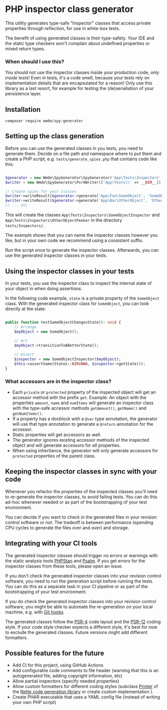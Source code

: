 # PHP inspector class generator

This utility generates type-safe "Inspector" classes that access private
properties through reflection, for use in white-box tests.

The benefit of using generated classes is their type-safety. Your IDE
and the static type checkers won't complain about undefined properties or
mixed return types.

### When should I use this?

You should not use the inspector classes inside your production code,
*only inside tests*! Even in tests, it's a code smell, because your tests
rely on implementation details that are encapsulated for a reason! Only
use this library as a last resort, for example for testing the
(de)serialiation of your persistence layer.

## Installation

	composer require wmde/spy-generator

## Setting up the class generation

Before you can use the generated classes in you tests, you need to
generate them. Decide on a file path and namespace where to put them and
create a PHP script, e.g. `tests/generate_spies.php` that contains code
like this:

```php

$generator = new Wmde\SpyGenerator\SpyGenerator('App\Tests\Inspectors');
$writer = new Wmde\SpyGenerator\Psr4Writer(['App\Tests\\' => __DIR__]);

// Create spies for your classes
$writer->writeResult($generator->generate('App\Foo\SomeObject', 'SomeObjectInspector'));
$writer->writeResult($generator->generate('App\Bar\OtherObject', 'OtherObjectPeeker'));
// ... etc

```

This will create the classes `App\Tests\Inspectors\SomeObjectInspector` and
`App\Tests\Inspectors\OtherObjectPeeker` in the directory `tests/Inspectors/`.

The example shows that you can name the inspector classes however you like, but
in your own code we recommend using a consistent suffix.

Run the script once to generate the inspector classes. Afterwards, you can use the
generated inspector classes in your tests.

## Using the inspector classes in your tests

In your tests, you use the inspector class to inspect the internal state of
your object in when doing assertions. 

In the following code example, `state` is a private property of the `SomeObject` class.
With the generated inspector class for `SomeObject`, you can look directly at the state:

```php

public function testSomeObjectChangesState(): void {
	// Arrange
	$myObject = new SomeObject();
	
	// Act
	$myObject->transitionToABetterState();

	// Assert
	$inspector = new SomeObjectInspector($myObject);
	$this->assertSame(States::NIRVANA, $inspector->getState());
}

```

### What accessors are in the inspector class?

- Each `private` or `protected` property of the inspected object will get an
	accessor method with the prefix `get`. Example: An object with the
	properties `amount`, `name` and `numItems` will generate an inspector
	class with the type-safe accessor methods `getAmount()`, `getName()`
	and `getNumItems()`.
- If a property has a docblock with a `@var` type annotation, the
	generator will use that type annotation to generate a `@return`
	annotation for the accessor.
- Static properties will get accessors as well.
- The generator ignores existing accessor methods of the inspected object
	and will generate accessors for *all* properties.
- When using inheritance, the generator will only generate accessors 
    for `protected` properties of the parent class.


## Keeping the inspector classes in sync with your code

Whenever you refactor the properties of the inspected classes you'll need
to re-generate the inspector classes, to avoid failing tests. You can do
this ad-hoc whenever needed or as part of the bootstrapping of your test
environment.

You can decide if you want to check in the generated files in your
revision control software or not. The tradeoff is between performance
(spending CPU cycles to generate the files over and over) and storage.

## Integrating with your CI tools

The generated inspector classes should trigger no errors or warnings with
the static analysis tools [PHPStan](https://phpstan.org/) and
[Psalm](https://psalm.dev/). If you get errors for the inspector classes
from these tools, please open an issue.

If you don't check the generated inspector classes into your revision
control software, you need to run the generation script before running the
tests. You can do this as a separate task in your CI pipeline or as part
of the bootstrapping of your test environment.

If you do check the generated inspector classes into your revision control
software, you might be able to automate the re-generation on your local
machine, e.g. with [Git hooks](https://git-scm.com/book/en/v2/Customizing-Git-Git-Hooks)

The generated classes follow the
[PSR-4](https://www.php-fig.org/psr/psr-4/) code layout and the
[PSR-12](https://www.php-fig.org/psr/psr-12/) coding style. If your code
style checker expects a different style, it's best for now to exclude the
generated classes. Future versions might add different formatters.

## Possible features for the future

- Add CI for this project, using GitHub Actions
- Add configurable code comments to file header (warning that this is an
	autogenerated file, adding copyright information, etc)
- Allow partial inspectors (specify needed properties)
- Allow custom formatters for different coding styles (subclass
   [Printer](https://github.com/nette/php-generator/blob/master/src/PhpGenerator/Printer.php)
   of the [Nette code generation library](https://doc.nette.org/en/php-generator) or 
   create custom implementation ).
- Create PHAR executable that uses a YAML config file (instead of writing
	your own PHP script)
